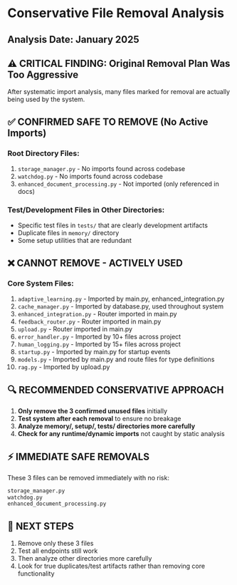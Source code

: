 # Conservative File Removal Analysis

## Analysis Date: January 2025

## ⚠️ CRITICAL FINDING: Original Removal Plan Was Too Aggressive

After systematic import analysis, many files marked for removal are actually being used by the system.

## ✅ CONFIRMED SAFE TO REMOVE (No Active Imports)

### Root Directory Files:
1. `storage_manager.py` - No imports found across codebase
2. `watchdog.py` - No imports found across codebase  
3. `enhanced_document_processing.py` - Not imported (only referenced in docs)

### Test/Development Files in Other Directories:
- Specific test files in `tests/` that are clearly development artifacts
- Duplicate files in `memory/` directory
- Some setup utilities that are redundant

## ❌ CANNOT REMOVE - ACTIVELY USED

### Core System Files:
1. `adaptive_learning.py` - Imported by main.py, enhanced_integration.py
2. `cache_manager.py` - Imported by database.py, used throughout system
3. `enhanced_integration.py` - Router imported in main.py
4. `feedback_router.py` - Router imported in main.py  
5. `upload.py` - Router imported in main.py
6. `error_handler.py` - Imported by 10+ files across project
7. `human_logging.py` - Imported by 15+ files across project
8. `startup.py` - Imported by main.py for startup events
9. `models.py` - Imported by main.py and route files for type definitions
10. `rag.py` - Imported by upload.py

## 🔍 RECOMMENDED CONSERVATIVE APPROACH

1. **Only remove the 3 confirmed unused files** initially
2. **Test system after each removal** to ensure no breakage
3. **Analyze memory/, setup/, tests/ directories more carefully** 
4. **Check for any runtime/dynamic imports** not caught by static analysis

## ⚡ IMMEDIATE SAFE REMOVALS

These 3 files can be removed immediately with no risk:
```bash
storage_manager.py
watchdog.py  
enhanced_document_processing.py
```

## 🧪 NEXT STEPS

1. Remove only these 3 files
2. Test all endpoints still work
3. Then analyze other directories more carefully
4. Look for true duplicates/test artifacts rather than removing core functionality
